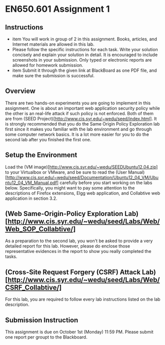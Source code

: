# EN650.601 Assignment 1 

## Instructions
- item You will work in group of 2 in this assignment. Books, articles, and Internet materials are allowed in this lab. 
- Please follow the specific instructions for each task. Write your solution concisely and explain your solution in detail. It is encouraged to include screenshots in your submission. Only typed or electronic reports are allowed for homework submission. 
- item Submit it through the given link at BlackBoard as one PDF file, and make sure the submission is successful.

## Overview
There are two hands-on experiments you are going to implement in this assignment. One is about an important web application security policy while the other is an real-life attack if such policy is not enforced. Both of them are from (SEED Project)[http://www.cis.syr.edu/~wedu/seed/index.html]. It is strongly recommended that you do the Same Origin Policy Exploration lab first since it makes you familiar with the lab environment and go through some computer network basics. It is a lot more easier for you to do the second lab after you finished the first one.

## Setup the Environment
Load the (VM image)[http://www.cis.syr.edu/~wedu/SEEDUbuntu12.04.zip] to your Virtualbox or VMware, and be sure to read the (User Manual)[http://www.cis.syr.edu/~wedu/seed/Documentation/Ubuntu12_04_VM/Ubuntu12_04_VM_Manual.pdf] carefully before you start working on the labs below. Specifically, you might want to pay some attention to the descriptions of Firefox extensions, Elgg web application, and Collabtive web application in section 3.2. 


## (Web Same-Origin-Policy Exploration Lab)[http://www.cis.syr.edu/~wedu/seed/Labs/Web/Web_SOP_Collabtive/]
As a preparation to the second lab, you won't be asked to provide a very detailed report for this lab. However, please do enclose those representative evidences in the report to show you really completed the tasks. 

## (Cross-Site Request Forgery (CSRF) Attack Lab)[http://www.cis.syr.edu/~wedu/seed/Labs/Web/CSRF_Collabtive/]
For this lab, you are required to follow every lab instructions listed on the lab description. 

## Submission Instruction
This assignment is due on October 1st (Monday) 11:59 PM. Please submit one report per groupt to the Blackboard. 
